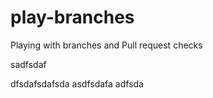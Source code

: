 # play-branches
Playing with branches and Pull request checks

sadfsdaf

dfsdafsdafsda
asdfsdafa
adfsda
